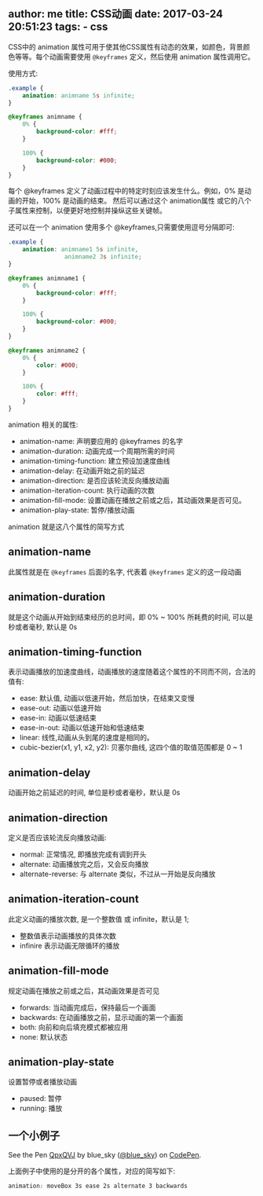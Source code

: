 author: me
title: CSS动画
date: 2017-03-24 20:51:23
tags: 
    - css
---

CSS中的 animation 属性可用于使其他CSS属性有动态的效果，如颜色，背景颜色等等。每个动画需要使用 `@keyframes` 定义，然后使用 animation 属性调用它。

使用方式:

```css
.example {
	animation: animname 5s infinite; 
}

@keyframes animname {
	0% {
		background-color: #fff; 
	}

	100% {
		background-color: #000;
	}
}
```

每个 @keyframes 定义了动画过程中的特定时刻应该发生什么。例如，0% 是动画的开始，100% 是动画的结束。 然后可以通过这个 animation属性 或它的八个子属性来控制，以便更好地控制并操纵这些关键帧。

还可以在一个 animation 使用多个 @keyframes,只需要使用逗号分隔即可:

```css
.example {
	animation: animname1 5s infinite,
				animname2 3s infinite; 
}

@keyframes animname1 {
	0% {
		background-color: #fff; 
	}

	100% {
		background-color: #000;
	}
}

@keyframes animname2 {
	0% {
		color: #000; 
	}

	100% {
		color: #fff;
	}
}
```

animation 相关的属性:

- animation-name: 声明要应用的 @keyframes 的名字
- animation-duration: 动画完成一个周期所需的时间
- animation-timing-function: 建立预设加速度曲线
- animation-delay: 在动画开始之前的延迟
- animation-direction: 是否应该轮流反向播放动画
- animation-iteration-count: 执行动画的次数
- animation-fill-mode:  设置动画在播放之前或之后，其动画效果是否可见。
- animation-play-state:  暂停/播放动画

animation 就是这八个属性的简写方式


## animation-name

此属性就是在 `@keyframes` 后面的名字, 代表着 `@keyframes` 定义的这一段动画

## animation-duration

就是这个动画从开始到结束经历的总时间，即 0% ~ 100% 所耗费的时间, 可以是秒或者毫秒, 默认是 0s

## animation-timing-function

表示动画播放的加速度曲线，动画播放的速度随着这个属性的不同而不同，合法的值有:

- ease:  	默认值, 动画以低速开始，然后加快，在结束又变慢
- ease-out:   动画以低速开始
- ease-in:    动画以低速结束
- ease-in-out:  动画以低速开始和低速结束
- linear:   线性,动画从头到尾的速度是相同的。
- cubic-bezier(x1, y1, x2, y2): 贝塞尔曲线, 这四个值的取值范围都是 0 ~ 1

## animation-delay

动画开始之前延迟的时间, 单位是秒或者毫秒，默认是 0s

## animation-direction

定义是否应该轮流反向播放动画:

- normal:      正常情况, 即播放完成有调到开头
- alternate:   动画播放完之后，又会反向播放   
- alternate-reverse:  与 alternate 类似，不过从一开始是反向播放

## animation-iteration-count

此定义动画的播放次数, 是一个整数值 或 infinite，默认是 1;

- 整数值表示动画播放的具体次数
- infinire 表示动画无限循环的播放

## animation-fill-mode

规定动画在播放之前或之后，其动画效果是否可见

- forwards:  当动画完成后，保持最后一个画面
- backwards: 在动画播放之前，显示动画的第一个画面
- both:      向前和向后填充模式都被应用
- none:      默认状态

## animation-play-state

设置暂停或者播放动画

- paused:  暂停
- running:  播放

## 一个小例子


<p data-height="265" data-theme-id="dark" data-slug-hash="QpxQVJ" data-default-tab="css,result" data-user="blue_sky" data-embed-version="2" data-pen-title="QpxQVJ" class="codepen">See the Pen <a href="http://codepen.io/blue_sky/pen/QpxQVJ/">QpxQVJ</a> by blue_sky (<a href="http://codepen.io/blue_sky">@blue_sky</a>) on <a href="http://codepen.io">CodePen</a>.</p>
<script async src="https://production-assets.codepen.io/assets/embed/ei.js"></script>

上面例子中使用的是分开的各个属性，对应的简写如下:


```css
animation: moveBox 3s ease 2s alternate 3 backwards
```


